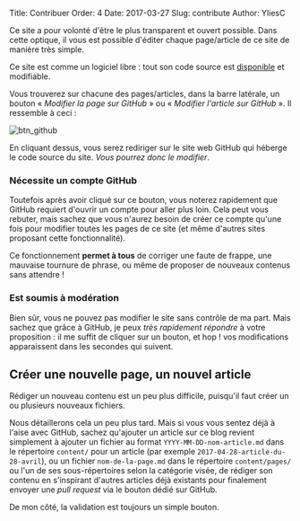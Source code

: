 Title: Contribuer
Order: 4
Date: 2017-03-27
Slug: contribute
Author:  YliesC

Ce site a pour volonté d'être le plus transparent et ouvert possible. Dans cette optique, il vous est possible d'éditer chaque page/article de ce site de manière très simple.

Ce site est comme un logiciel libre : tout son code source est [disponible](https://github.com/YliesC/website) et modifiable.

Vous trouverez sur chacune des pages/articles, dans la barre latérale, un bouton « *Modifier la page sur GitHub* » ou « *Modifier l'article sur GitHub* ». Il ressemble à ceci :

![btn_github](../blog/images/pages/contribuer/btn_github.png)

En cliquant dessus, vous serez rediriger sur le site web GitHub qui héberge le code source du site. *Vous pourrez donc le modifier*.

### Nécessite un compte GitHub

Toutefois après avoir cliqué sur ce bouton, vous noterez rapidement que GitHub requiert d'ouvrir un compte pour aller plus loin. Cela peut vous rebuter, mais sachez que vous n'aurez besoin de créer ce compte qu'une fois pour modifier toutes les pages de ce site (et même d'autres sites proposant cette fonctionnalité).

Ce fonctionnement **permet à tous** de corriger une faute de frappe, une mauvaise tournure de phrase, ou même de proposer de nouveaux contenus sans attendre !

### Est soumis à modération

Bien sûr, vous ne pouvez pas modifier le site sans contrôle de ma part. Mais sachez que grâce à GitHub, je peux *très rapidement répondre* à votre proposition : il me suffit de cliquer sur un bouton, et hop ! vos modifications apparaissent dans les secondes qui suivent.

## Créer une nouvelle page, un nouvel article

Rédiger un nouveau contenu est un peu plus difficile, puisqu'il faut créer un ou plusieurs nouveaux fichiers.

Nous détaillerons cela un peu plus tard. Mais si vous vous sentez déjà à l'aise avec GitHub, sachez qu'ajouter un article sur ce blog revient simplement à ajouter un fichier au format `YYYY-MM-DD-nom-article.md` dans le répertoire `content/` pour un article (par exemple `2017-04-28-article-du-28-avril`), ou un fichier `nom-de-la-page.md` dans le répertoire `content/pages/` ou l'un de ses sous-répertoires selon la catégorie visée, de rédiger son contenu en s'inspirant d'autres articles déjà existants pour finalement envoyer une *pull request* via le bouton dédié sur GitHub.

De mon côté, la validation est toujours un simple bouton.
